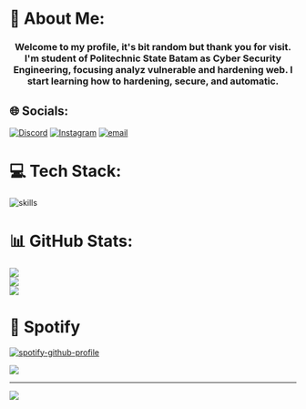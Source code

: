 # 💫 About Me:
<h3 align="center">Welcome to my profile, it's bit random but thank you for visit. I'm student of Politechnic State Batam as Cyber Security Engineering, focusing analyz vulnerable and hardening web. I start learning how to hardening, secure, and automatic.</h3>

## 🌐 Socials:
[![Discord](https://img.shields.io/badge/Discord-%237289DA.svg?logo=discord&logoColor=white)](https://discord.gg/_only_linx_) [![Instagram](https://img.shields.io/badge/Instagram-%23E4405F.svg?logo=Instagram&logoColor=white)](https://instagram.com/@rms256) [![email](https://img.shields.io/badge/Email-D14836?logo=gmail&logoColor=white)](mailto:mixtop256@gmail.com) 

# 💻 Tech Stack:
![skills](https://skillicons.dev/icons?i=html,css,js,ts,nodejs,react,mongodb,mysql,py,vim,docker,md,git,figma,bash,jquery,nginx,vscode&theme=light)


# 📊 GitHub Stats:
![](https://github-readme-stats.vercel.app/api?username=RMSULTAN256&theme=dark&hide_border=false&include_all_commits=false&count_private=false)<br/>
![](https://nirzak-streak-stats.vercel.app/?user=RMSULTAN256&theme=dark&hide_border=false)<br/>
![](https://github-readme-stats.vercel.app/api/top-langs/?username=RMSULTAN256&theme=dark&hide_border=false&include_all_commits=false&count_private=false&layout=compact)

# 🎵 Spotify
[![spotify-github-profile](https://spotify-github-profile.kittinanx.com/api/view?uid=316e633x624q46visobmrtjxynfy&cover_image=true&theme=novatorem&show_offline=false&background_color=121212&interchange=true&bar_color=53b14f&bar_color_cover=false)](https://spotify-github-profile.kittinanx.com/api/view?uid=316e633x624q46visobmrtjxynfy&redirect=true)

<img src="https://media1.tenor.com/m/IuadZ_DUSxYAAAAd/miyabi-hoshimi-miyabi.gif" />

---
[![](https://visitcount.itsvg.in/api?id=RMSULTAN256&icon=0&color=0)](https://visitcount.itsvg.in)

<!-- Proudly created with GPRM ( https://gprm.itsvg.in ) -->
